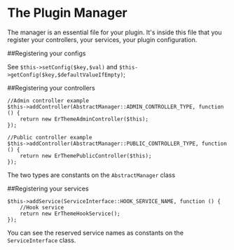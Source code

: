 # The Plugin Manager

The manager is an essential file for your plugin. It's inside this file that you register your controllers, your services, your plugin configuration.


##Registering your configs

See `$this->setConfig($key,$val)` and `$this->getConfig($key,$defaultValueIfEmpty)`;

##Registering your controllers

```
//Admin controller example
$this->addController(AbstractManager::ADMIN_CONTROLLER_TYPE, function () {
    return new ErThemeAdminController($this);
});

//Public controller example
$this->addController(AbstractManager::PUBLIC_CONTROLLER_TYPE, function () {
    return new ErThemePublicController($this);
});
```

The two types are constants on the `AbstractManager` class


##Registering your services

```
$this->addService(ServiceInterface::HOOK_SERVICE_NAME, function () {
    //Hook service
    return new ErThemeHookService();
});
```

You can see the reserved service names as constants on the `ServiceInterface` class.
